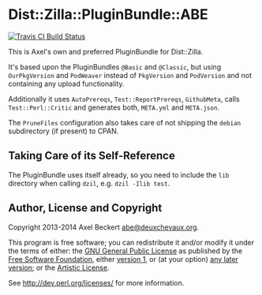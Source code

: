 Dist::Zilla::PluginBundle::ABE
==============================

[![Travis CI Build Status](https://travis-ci.org/xtaran/dist-zilla-pluginbundle-abe.svg)](https://travis-ci.org/xtaran/dist-zilla-pluginbundle-abe)

This is Axel's own and preferred PluginBundle for Dist::Zilla.

It's based upon the PluginBundles `@Basic` and `@Classic`, but using
`OurPkgVersion` and `PodWeaver` instead of `PkgVersion` and
`PodVersion` and not containing any upload functionality.

Additionally it uses `AutoPrereqs`, `Test::ReportPrereqs`,
`GithubMeta`, calls `Test::Perl::Critic` and generates both,
`META.yml` and `META.json`.

The `PruneFiles` configuration also takes care of not shipping the
`debian` subdirectory (if present) to CPAN.


Taking Care of its Self-Reference
---------------------------------

The PluginBundle uses itself already, so you need to include the `lib`
directory when calling `dzil`, e.g. `dzil -Ilib test`.


Author, License and Copyright
-----------------------------

Copyright 2013-2014 Axel Beckert <abe@deuxchevaux.org>.

This program is free software; you can redistribute it and/or modify
it under the terms of either: the
[GNU General Public License](https://www.gnu.org/licenses/gpl) as
published by the [Free Software Foundation](https://www.fsf.org/),
either [version 1](https://www.gnu.org/licenses/old-licenses/gpl-1.0),
or (at your option)
[any later version](https://www.gnu.org/licenses/#GPL); or the
[Artistic License](http://dev.perl.org/licenses/artistic.html).

See http://dev.perl.org/licenses/ for more information.
